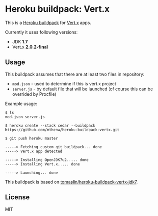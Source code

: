 # Heroku buildpack: Vert.x

This is a [Heroku buildpack](http://devcenter.heroku.com/articles/buildpack) for [Vert.x](http://vertx.io/) apps.

Currently it uses following versions:

* JDK **1.7**
* Vert.x **2.0.2-final**

## Usage

This buildpack assumes that there are at least two files in repository:

* ```mod.json``` - used to determine if this is vert.x project
* ```server.js``` - by default file that will be launched (of course this can be overrided by Procfile)

Example usage:

    $ ls
    mod.json server.js

    $ heroku create --stack cedar --buildpack https://github.com/mthenw/heroku-buildpack-vertx.git

    $ git push heroku master

    -----> Fetching custom git buildpack... done
    -----> Vert.x app detected

    -----> Installing OpenJDK7u2..... done
    -----> Installing Vert.x..... done

    -----> Launching... done

This buildpack is based on [tomaslin/heroku-buildpack-vertx-jdk7](https://github.com/tomaslin/heroku-buildpack-vertx-jdk7).

## License

MIT
